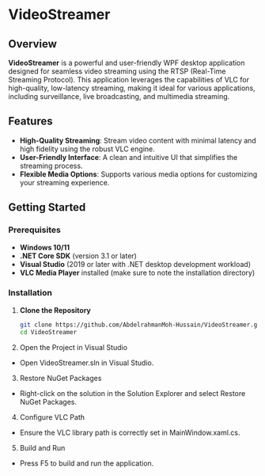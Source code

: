 # VideoStreamer

## Overview

**VideoStreamer** is a powerful and user-friendly WPF desktop application designed for seamless video streaming using the RTSP (Real-Time Streaming Protocol). This application leverages the capabilities of VLC for high-quality, low-latency streaming, making it ideal for various applications, including surveillance, live broadcasting, and multimedia streaming.

## Features

- **High-Quality Streaming**: Stream video content with minimal latency and high fidelity using the robust VLC engine.
- **User-Friendly Interface**: A clean and intuitive UI that simplifies the streaming process.
- **Flexible Media Options**: Supports various media options for customizing your streaming experience.

## Getting Started

### Prerequisites

- **Windows 10/11**
- **.NET Core SDK** (version 3.1 or later)
- **Visual Studio** (2019 or later with .NET desktop development workload)
- **VLC Media Player** installed (make sure to note the installation directory)

### Installation

1. **Clone the Repository**
   ```sh
   git clone https://github.com/AbdelrahmanMoh-Hussain/VideoStreamer.git
   cd VideoStreamer
2. Open the Project in Visual Studio
- Open VideoStreamer.sln in Visual Studio.
  
3. Restore NuGet Packages
- Right-click on the solution in the Solution Explorer and select Restore NuGet Packages.
  
4. Configure VLC Path
- Ensure the VLC library path is correctly set in MainWindow.xaml.cs.
  
5. Build and Run
- Press F5 to build and run the application.
